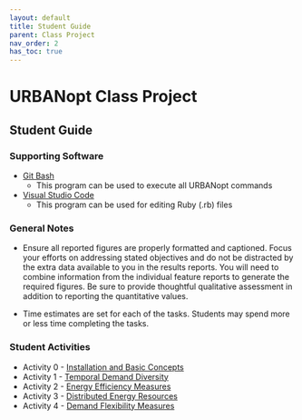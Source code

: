 ```yaml
---
layout: default
title: Student Guide
parent: Class Project
nav_order: 2
has_toc: true
---
```


# URBANopt Class Project

## Student Guide

### Supporting Software

* [Git Bash](https://git-scm.com/downloads)
  * This program can be used to execute all URBANopt commands
* [Visual Studio Code](https://code.visualstudio.com/download)
  * This program can be used for editing Ruby (.rb) files

### General Notes

* Ensure all reported figures are properly formatted and captioned. Focus your efforts on addressing stated objectives and do not be distracted by the extra data available to you in the results reports. You will need to combine information from the individual feature reports to generate the required figures. Be sure to provide thoughtful qualitative assessment in addition to reporting the quantitative values.

* Time estimates are set for each of the tasks. Students may spend more or less time completing the tasks.

### Student Activities

* Activity 0 - [Installation and Basic Concepts](./activities/activity_0.pdf)
* Activity 1 - [Temporal Demand Diversity](./activities/activity_1.pdf)
* Activity 2 - [Energy Efficiency Measures](./activities/activity_2.pdf)
* Activity 3 - [Distributed Energy Resources](./activities/activity_3.pdf)
* Activity 4 - [Demand Flexibility Measures](./activities/activity_4.pdf)
